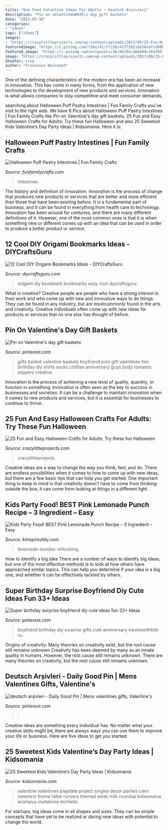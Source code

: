 ```yaml
---
title: "Non Food Valentine Ideas For Adults ~ Deutsch Arşivleri"
description: "Pin on valentine&#039;s day gift baskets"
date: "2023-05-18"
categories:
- "ideas"
tags: ["ideas"]
images:
- "https://crazylittleprojects.com/wp-content/uploads/2017/09/25-Fun-Halloween-Craft-Ideas-1.png"
featuredImage: "https://i.pinimg.com/736x/41/f7/20/41f72021de56eafcd90b61e5461e0a85.jpg"
featured_image: "https://i.pinimg.com/originals/ab/84/04/ab8404c16af03f66725932dc0e1340da.jpg"
image: "https://crazylittleprojects.com/wp-content/uploads/2017/09/25-Fun-Halloween-Craft-Ideas-1.png"
ShowToc: true
author: "Francesca Weissnat"
---
```



One of the defining characteristics of the modern era has been an increase in innovation. This has come in many forms, from the application of new technologies to the development of new products and services. Innovation is what allows companies to stay competitive and meet consumer demands.

	

		
searching about Halloween Puff Pastry Intestines | Fun Family Crafts you've visit to the right web. We have 8 Pics about Halloween Puff Pastry Intestines | Fun Family Crafts like Pin on Valentine&#039;s day gift baskets, 25 Fun and Easy Halloween Crafts for Adults: Try these fun Halloween and also 25 Sweetest Kids Valentine’s Day Party Ideas | Kidsomania. Here it is:
		
    
## Halloween Puff Pastry Intestines | Fun Family Crafts

<img loading=lazy src="https://funfamilycrafts.com/wp-content/uploads/2011/07/Halloween-Puff-Pastry-Intestines.jpg" onerror="this.onerror=null;this.src='https://tse3.mm.bing.net/th?id=OIP.oRDRy_B_DeXgmh05FTZwNQHaHa&amp;pid=15.1';" alt="Halloween Puff Pastry Intestines | Fun Family Crafts">

_Source: funfamilycrafts.com_

>intestines. 

	

The history and definition of innovation:
Innovation is the process of change that produces new products or services that are better and more efficient than those that have been existing before. It is a fundamental part of business, and it can be found in everything from health care to technology. Innovation has been around for centuries, and there are many different definitions of it. However, one of the most common ones is that it is when something new or different comes up with an idea that can be used in order to produce a better product or service.

    
## 12 Cool DIY Origami Bookmarks Ideas - DIYCraftsGuru

<img loading=lazy src="https://www.diycraftsguru.com/wp-content/uploads/2020/02/4-2.jpg" onerror="this.onerror=null;this.src='https://tse3.mm.bing.net/th?id=OIP.Ch9gFi1QQtPD16oNKZmDsAHaLH&amp;pid=15.1';" alt="12 Cool DIY Origami Bookmarks Ideas - DIYCraftsGuru">

_Source: diycraftsguru.com_

>origami diy bookmark bookmarks easy cool diycraftsguru. 

	

What is creative?
Creative people are people who have a strong interest in their work and who come up with new and innovative ways to do things. They can be found in any industry, but are mostcommonly found in the arts and creativity. Creative individuals often come up with new ideas for products or services that no one else has thought of before.

    
## Pin On Valentine&#039;s Day Gift Baskets

<img loading=lazy src="https://i.pinimg.com/736x/41/f7/20/41f72021de56eafcd90b61e5461e0a85.jpg" onerror="this.onerror=null;this.src='https://tse4.mm.bing.net/th?id=OIP.B89eFctABLELa_pV11Fx7gHaJ3&amp;pid=15.1';" alt="Pin on Valentine&#039;s day gift baskets">

_Source: pinterest.com_

>gifts basket valentine baskets boyfriend polo gift valentines him birthday diy shirts socks clothes anniversary guys body romantic slippers creative. 

	

Innovation is the process of achieving a new level of quality, quantity, or function in something. Innovation is often seen as the key to success in businesses and societies. It can be a challenge to maintain innovation when it comes to new products and services, but it is essential for businesses to continue to thrive.

    
## 25 Fun And Easy Halloween Crafts For Adults: Try These Fun Halloween

<img loading=lazy src="https://crazylittleprojects.com/wp-content/uploads/2017/09/25-Fun-Halloween-Craft-Ideas-1.png" onerror="this.onerror=null;this.src='https://tse4.mm.bing.net/th?id=OIP.8x-Ite4MHmbFt7roq3tI9AHaSh&amp;pid=15.1';" alt="25 Fun and Easy Halloween Crafts for Adults: Try these fun Halloween">

_Source: crazylittleprojects.com_

>crazylittleprojects. 

	

Creative ideas are a way to change the way you think, feel, and do. There are endless possibilities when it comes to how to come up with new ideas, but there are a few basic tips that can help you get started. One important thing to keep in mind is that creativity doesn’t have to come from thinking outside the box; it can come from looking at things in a different light.

    
## Kids Party Food! BEST Pink Lemonade Punch Recipe – 3 Ingredient – Easy

<img loading=lazy src="https://kimspireddiy.com/wp-content/uploads/2020/01/party-food-pink-lemonade-punch-1.jpg" onerror="this.onerror=null;this.src='https://tse1.mm.bing.net/th?id=OIP.5WpgIICrJtfXgV1NroagUwHaLH&amp;pid=15.1';" alt="Kids Party Food! BEST Pink Lemonade Punch Recipe – 3 Ingredient – Easy">

_Source: kimspireddiy.com_

>lemonade slumber refreshing. 

	

How to identify a big idea
There are a number of ways to identify big ideas, but one of the most effective methods is to look at how others have approached similar topics. This can help you determine if your idea is a big one, and whether it can be effectively tackled by others.

    
## Super Birthday Surprise Boyfriend Diy Cute Ideas Fun 33+ Ideas

<img loading=lazy src="https://i.pinimg.com/originals/ab/84/04/ab8404c16af03f66725932dc0e1340da.jpg" onerror="this.onerror=null;this.src='https://tse4.mm.bing.net/th?id=OIP.L_4mPrtFCd8lpyMJpNXNSgAAAA&amp;pid=15.1';" alt="Super birthday surprise boyfriend diy cute ideas fun 33+ Ideas">

_Source: pinterest.com_

>boyfriend birthday diy surprise gifts cute anniversary travelswithbibi ru. 

	

Origins of creativity: Many theories on creativity exist, but the root cause still remains unknown
Creativity has been deemed by many as an innate quality in humans. However, the root cause still remains unknown. There are many theories on creativity, but the root cause still remains unknown.

    
## Deutsch Arşivleri - Daily Good Pin | Mens Valentines Gifts, Valentine&#039;s

<img loading=lazy src="https://i.pinimg.com/736x/ca/99/0d/ca990dad1a1769570a2130226fa9a0bd.jpg" onerror="this.onerror=null;this.src='https://tse3.mm.bing.net/th?id=OIP.ve6qHwSCOMfiAhtQ10TwwwHaJ3&amp;pid=15.1';" alt="deutsch arşivleri - Daily Good Pin | Mens valentines gifts, Valentine&#039;s">

_Source: pinterest.com_

>. 

	

Creative ideas are something every individual has. No matter what your creative skills might be, there are always ways you can use them to improve your life or business. Here are five ideas to get you started: 

    
## 25 Sweetest Kids Valentine’s Day Party Ideas | Kidsomania

<img loading=lazy src="http://www.kidsomania.com/photos/25-the-sweetest-kids-valentines-day-party-ideas-17.jpg" onerror="this.onerror=null;this.src='https://tse1.mm.bing.net/th?id=OIP.5oSbBz7AO-fFf1oZGZ454AHaE7&amp;pid=15.1';" alt="25 Sweetest Kids Valentine’s Day Party Ideas | Kidsomania">

_Source: kidsomania.com_

>valentine valentines playdate project singles decor parties cami sweetest theme table nursery themed week milk roundup kidsomania ecampus invitations michelle. 

	

For startups, big ideas come in all shapes and sizes. They can be simple concepts that have yet to be realized or daring new ideas with potential to change the world.

